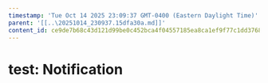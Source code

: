 ```yaml
---
timestamp: 'Tue Oct 14 2025 23:09:37 GMT-0400 (Eastern Daylight Time)'
parent: '[[..\20251014_230937.15dfa30a.md]]'
content_id: ce9de7b68c43d121d99be0c452bca4f04557185ea8ca1ef9f77c1dd3768bb32a
---
```


# test: Notification
